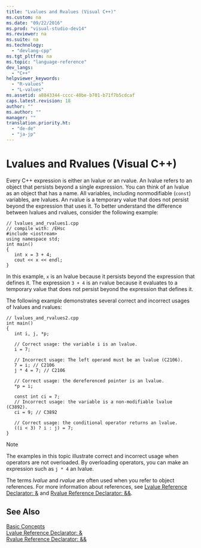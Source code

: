 ```yaml
---
title: "Lvalues and Rvalues (Visual C++)"
ms.custom: na
ms.date: "09/22/2016"
ms.prod: "visual-studio-dev14"
ms.reviewer: na
ms.suite: na
ms.technology: 
  - "devlang-cpp"
ms.tgt_pltfrm: na
ms.topic: "language-reference"
dev_langs: 
  - "C++"
helpviewer_keywords: 
  - "R-values"
  - "L-values"
ms.assetid: a8843344-cccc-40be-b701-b71f7b5cdcaf
caps.latest.revision: 18
author: ""
ms.author: ""
manager: ""
translation.priority.ht: 
  - "de-de"
  - "ja-jp"
---
```

# Lvalues and Rvalues (Visual C++)
Every C++ expression is either an lvalue or an rvalue. An lvalue refers to an object that persists beyond a single expression. You can think of an lvalue as an object that has a name. All variables, including nonmodifiable (`const`) variables, are lvalues. An rvalue is a temporary value that does not persist beyond the expression that uses it. To better understand the difference between lvalues and rvalues, consider the following example:  
  
```  
// lvalues_and_rvalues1.cpp  
// compile with: /EHsc  
#include <iostream>  
using namespace std;  
int main()  
{  
   int x = 3 + 4;  
   cout << x << endl;  
}  
```  
  
 In this example, `x` is an lvalue because it persists beyond the expression that defines it. The expression `3 + 4` is an rvalue because it evaluates to a temporary value that does not persist beyond the expression that defines it.  
  
 The following example demonstrates several correct and incorrect usages of lvalues and rvalues:  
  
```  
// lvalues_and_rvalues2.cpp  
int main()  
{  
   int i, j, *p;  
  
   // Correct usage: the variable i is an lvalue.  
   i = 7;  
  
   // Incorrect usage: The left operand must be an lvalue (C2106).  
   7 = i; // C2106  
   j * 4 = 7; // C2106  
  
   // Correct usage: the dereferenced pointer is an lvalue.  
   *p = i;   
  
   const int ci = 7;  
   // Incorrect usage: the variable is a non-modifiable lvalue (C3892).  
   ci = 9; // C3892  
  
   // Correct usage: the conditional operator returns an lvalue.  
   ((i < 3) ? i : j) = 7;  
}  
```  
  
> [!NOTE]
>  The examples in this topic illustrate correct and incorrect usage when operators are not overloaded. By overloading operators, you can make an expression such as `j * 4` an lvalue.  
  
 The terms *lvalue* and *rvalue* are often used when you refer to object references. For more information about references, see [Lvalue Reference Declarator: &](../vs140/lvalue-reference-declarator---.md) and [Rvalue Reference Declarator: &&](../vs140/rvalue-reference-declarator----.md).  
  
## See Also  
 [Basic Concepts](../vs140/basic-concepts---c---.md)   
 [Lvalue Reference Declarator: &](../vs140/lvalue-reference-declarator---.md)   
 [Rvalue Reference Declarator: &&](../vs140/rvalue-reference-declarator----.md)